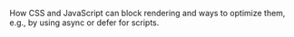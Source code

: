 How CSS and JavaScript can block rendering and ways to optimize them, e.g., by using async or defer for scripts.